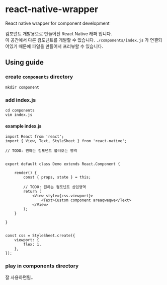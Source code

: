 # react-native-wrapper
React native wrapper for component development

컴포넌트 개발용으로 만들어진 React Native 래퍼 입니다.  
이 공간에서 다른 컴포넌트를 개발할 수 있습니다. `./components/index.js` 가 연결되어있기 때문에 파일을 만들어서 프리뷰할 수 있습니다.


## Using guide

### create `components` directory  
`mkdir component`

### add index.js
```
cd components
vim index.js
```

#### example index.js

```
import React from 'react';
import { View, Text, StyleSheet } from 'react-native';

// TODO: 원하는 컴포넌트 불러오는 영역


export default class Demo extends React.Component {

	render() {
		const { props, state } = this;

		// TODO: 원하는 컴포넌트 삽입영역
		return (
			<View style={css.viewport}>
				<Text>Custom component areaqweqwe</Text>
			</View>
		);
	}

}


const css = StyleSheet.create({
	viewport: {
		flex: 1,
	},
});
```

### play in components directory

잘 사용하면됨..